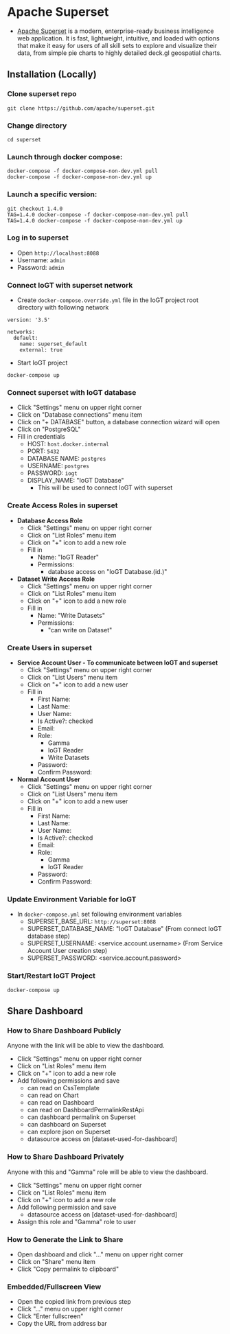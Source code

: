 # Apache Superset

- [Apache Superset](https://superset.apache.org) is a modern, enterprise-ready business intelligence web application. It is fast, lightweight, intuitive, and loaded with options that make it easy for users of all skill sets to explore and visualize their data, from simple pie charts to highly detailed deck.gl geospatial charts.

## Installation (Locally)
### Clone superset repo
```
git clone https://github.com/apache/superset.git
```
### Change directory
```
cd superset
```
### Launch through docker compose: 
```
docker-compose -f docker-compose-non-dev.yml pull
docker-compose -f docker-compose-non-dev.yml up
```
### Launch a specific version: 
```
git checkout 1.4.0
TAG=1.4.0 docker-compose -f docker-compose-non-dev.yml pull
TAG=1.4.0 docker-compose -f docker-compose-non-dev.yml up
```
### Log in to superset
- Open `http://localhost:8088`
- Username: `admin`
- Password: `admin`
### Connect IoGT with superset network
- Create `docker-compose.override.yml` file in the IoGT project root directory with following network
```
version: '3.5'

networks:
  default:
    name: superset_default
    external: true
```
- Start IoGT project
```
docker-compose up
```
### Connect superset with IoGT database
- Click "Settings" menu on upper right corner
- Click on "Database connections" menu item
- Click on "+ DATABASE" button, a database connection wizard will open
- Click on "PostgreSQL"
- Fill in credentials
  - HOST: `host.docker.internal`
  - PORT: `5432`
  - DATABASE NAME: `postgres`
  - USERNAME: `postgres`
  - PASSWORD: `iogt`
  - DISPLAY_NAME: "IoGT Database"
    - This will be used to connect IoGT with superset
### Create Access Roles in superset
- **Database Access Role** 
  - Click "Settings" menu on upper right corner
  - Click on "List Roles" menu item
  - Click on "+" icon to add a new role
  - Fill in 
    - Name: "IoGT Reader"
    - Permissions: 
      - database access on "IoGT Database.(id.<database-id>)"
- **Dataset Write Access Role**
  - Click "Settings" menu on upper right corner
  - Click on "List Roles" menu item
  - Click on "+" icon to add a new role
  - Fill in 
    - Name: "Write Datasets"
    - Permissions: 
      - "can write on Dataset"
### Create Users in superset
- **Service Account User - To communicate between IoGT and superset**
  - Click "Settings" menu on upper right corner
  - Click on "List Users" menu item
  - Click on "+" icon to add a new user
  - Fill in 
    - First Name: <some-name>
    - Last Name: <some-name>
    - User Name: <some-username>
    - Is Active?: checked
    - Email: <some-email>
    - Role:
      - Gamma
      - IoGT Reader
      - Write Datasets
    - Password: <some-password>
    - Confirm Password: <some-password>
- **Normal Account User**
  - Click "Settings" menu on upper right corner
  - Click on "List Users" menu item
  - Click on "+" icon to add a new user
  - Fill in 
    - First Name: <some-name>
    - Last Name: <some-name>
    - User Name: <some-username>
    - Is Active?: checked
    - Email: <some-email>
    - Role: 
      - Gamma
      - IoGT Reader
    - Password: <some-password>
    - Confirm Password: <some-password>
### Update Environment Variable for IoGT
- In `docker-compose.yml` set following environment variables
  - SUPERSET_BASE_URL: `http://superset:8088`
  - SUPERSET_DATABASE_NAME: "IoGT Database" (From connect IoGT database step)
  - SUPERSET_USERNAME: <service.account.username> (From Service Account User creation step)
  - SUPERSET_PASSWORD: <service.account.password>
### Start/Restart IoGT Project
```
docker-compose up
```

## Share Dashboard

### How to Share Dashboard Publicly

Anyone with the link will be able to view the dashboard.

- Click "Settings" menu on upper right corner
- Click on "List Roles" menu item
- Click on "+" icon to add a new role
- Add following permissions and save
  - can read on CssTemplate
  - can read on Chart
  - can read on Dashboard
  - can read on DashboardPermalinkRestApi
  - can dashboard permalink on Superset
  - can dashboard on Superset
  - can explore json on Superset
  - datasource access on [dataset-used-for-dashboard]

### How to Share Dashboard Privately

Anyone with this and "Gamma" role will be able to view the dashboard.

- Click "Settings" menu on upper right corner
- Click on "List Roles" menu item
- Click on "+" icon to add a new role
- Add following permission and save
  - datasource access on [dataset-used-for-dashboard]
- Assign this role and "Gamma" role to user

### How to Generate the Link to Share

- Open dashboard and click "..." menu on upper right corner
- Click on "Share" menu item
- Click "Copy permalink to clipboard"

### Embedded/Fullscreen View

- Open the copied link from previous step
- Click "..." menu on upper right corner
- Click "Enter fullscreen"
- Copy the URL from address bar
